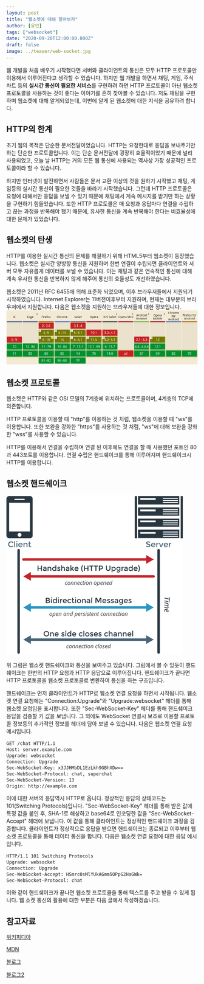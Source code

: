 ```yaml
---
layout: post
title: "웹소켓에 대해 알아보자"
author: [유안]
tags: ["websocket"]
date: "2020-09-20T12:00:00.000Z"
draft: false
image: ../teaser/web-socket.jpg
---
```


웹 개발을 처음 배우기 시작했다면 서버와 클라이언트의 통신은 모두 HTTP 프로토콜만 이용해서 이루어진다고 생각할 수 있습니다.
하지만 웹 개발을 하면서 채팅, 게임, 주식 차트 등의 **실시간 통신이 필요한 서비스**를 구현하려 하면 HTTP 프로토콜이 아닌 웹소켓 프로토콜을 사용하는 것이 좋다는 이야기를 흔히 찾아볼 수 있습니다.
저도 채팅을 구현하며 웹소켓에 대해 알게되었는데, 이번에 알게 된 웹소켓에 대한 지식을 공유하려 합니다.

## HTTP의 한계
초기 웹의 목적은 단순한 문서전달이었습니다.
HTTP는 요청한대로 응답을 보내주기만 하는 단순한 프로토콜입니다.
이는 단순 문서전달에 굉장히 효율적이었기 때문에 널리 사용되었고, 오늘 날 HTTP는 거의 모든 웹 통신에 사용되는 역사상 가장 성공적인 프로토콜이라 할 수 있습니다.  

하지만 인터넷이 발전하면서 사람들은 문서 교환 이상의 것을 원하기 시작했고 채팅, 게임등의 실시간 통신이 필요한 것들을 바라기 시작했습니다.
그런데 HTTP 프로토콜은 요청에 대해서만 응답을 보낼 수 있기 때문에 채팅에서 계속 메시지를 받기만 하는 상황을 구현하기 힘들었습니다.
또한 HTTP 프로토콜은 매 요청과 응답마다 연결을 수립하고 끊는 과정을 반복해야 했기 때문에, 유사한 통신을 계속 반복해야 한다는 비효율성에 대한 문제가 있었습니다.

## 웹소켓의 탄생
HTTP를 이용한 실시간 통신의 문제를 해결하기 위해 HTML5부터 웹소켓이 등장했습니다. 
웹소켓은 실시간 양방향 통신을 지원하며 한번 연결이 수립되면 클라이언트와 서버 모두 자유롭게 데이터를 보낼 수 있습니다.
이는 채팅과 같은 연속적인 통신에 대해 계속 유사한 통신을 반복하지 않게 해주어 통신의 효율성도 개선하였습니다.

웹소켓은 2011년 RFC 6455에 의해 표준화 되었으며, 이후 브라우저들에서 지원되기 시작하였습니다. 
Internet Explorer는 11버전이후부터 지원하며, 현재는 대부분의 브라우저에서 지원합니다.
다음은 웹소켓을 지원하는 브라우저들에 대한 정보입니다.
![browsers](../images/2020-09-20-websocket_browser.png)

## 웹소켓 프로토콜
웹소켓은 HTTP와 같은 OSI 모델의 7계층에 위치하는 프로토콜이며, 4계층의 TCP에 의존합니다.

HTTP 프로토콜을 이용할 때 "http"를 이용하는 것 처럼, 웹소켓을 이용할 때 "ws"를 이용합니다.
또한 보완을 강화한 "https"를 사용하는 것 처럼, "ws"에 대해 보완을 강화한 "wss"를 사용할 수 있습니다.

HTTP를 이용해서 연결을 수립하며 연결 된 이후에도 연결을 할 때 사용했던 포트인 80과 443포트를 이용합니다.
연결 수립은 핸드쉐이크를 통해 이루어지며 핸드쉐이크시 HTTP를 이용합니다.

## 웹소켓 핸드쉐이크
![diagram](../images/2020-09-20-websocket_diagram.png)

위 그림은 웹소켓 핸드쉐이크와 통신을 보여주고 있습니다.
그림에서 볼 수 있듯이 핸드쉐이크는 한번의 HTTP 요청과 HTTP 응답으로 이루어집니다.
핸드쉐이크가 끝나면 HTTP 프로토콜을 웹소켓 프로토콜로 변환하여 통신을 하는 구조입니다.

핸드쉐이크는 먼저 클라이언트가 HTTP로 웹소켓 연결 요청을 하면서 시작됩니다.
웹소켓 연결 요청에는 "Connection:Upgrade"와 "Upgrade:websocket" 헤더를 통해 웹소켓 요청임을 표시합니다.
또한 "Sec-WebSocket-Key" 헤더를 통해 핸드쉐이크 응답을 검증할 키 값을 보냅니다.
그 외에도 WebSocket 연결시 보조로 이용할 프로토콜 정보등의 추가적인 정보를 헤더에 담아 보낼 수 있습니다.
다음은 웹소켓 연결 요청 예시입니다.
```HTTP
GET /chat HTTP/1.1
Host: server.example.com
Upgrade: websocket
Connection: Upgrade
Sec-WebSocket-Key: x3JJHMbDL1EzLkh9GBhXDw==
Sec-WebSocket-Protocol: chat, superchat
Sec-WebSocket-Version: 13
Origin: http://example.com
```

이에 대한 서버의 응답역시 HTTP로 옵니다.
정상적인 응답의 상태코드는 101(Switching Protocols)입니다.
"Sec-WebSocket-Key" 헤더를 통해 받은 값에 특정 값을 붙인 후, SHA-1로 해싱하고 base64로 인코딩한 값을 "Sec-WebSocket-Accept" 헤더에 보냅니다.
이 값을 통해 클라이언트는 정상적인 핸드쉐이크 과정을 검증합니다.
클라이언트가 정상적으로 응답을 받으면 핸드쉐이크는 종료되고 이후부터 웹소켓 프로토콜을 통해 데이터 통신을 합니다.
다음은 웹소켓 연결 요청에 대한 응답 예시입니다.
```HTTP
HTTP/1.1 101 Switching Protocols
Upgrade: websocket
Connection: Upgrade
Sec-WebSocket-Accept: HSmrc0sMlYUkAGmm5OPpG2HaGWk=
Sec-WebSocket-Protocol: chat
```

이와 같이 핸드쉐이크가 끝나면 웹소켓 프로토콜을 통해 텍스트를 주고 받을 수 있게 됩니다.
웹 소켓 통신의 활용에 대한 부분은 다음 글에서 작성하겠습니다.

## 참고자료

[위키피디아](https://en.wikipedia.org/wiki/WebSocket)

[MDN](https://developer.mozilla.org/en-US/docs/Web/API/WebSockets_API/Writing_WebSocket_servers)

[블로그](https://www.joinc.co.kr/w/man/12/websocket#sid_2)

[블로그2](https://bloodguy.tistory.com/entry/HTML5-WebSocket-%EC%84%9C%EB%B2%84%EC%9D%98-handshake)
